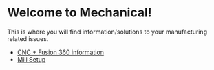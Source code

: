 # Welcome to Mechanical!

This is where you will find information/solutions to your manufacturing related issues.

* [CNC + Fusion 360 information](CNC.md)
* [Mill Setup](Mill.md)
